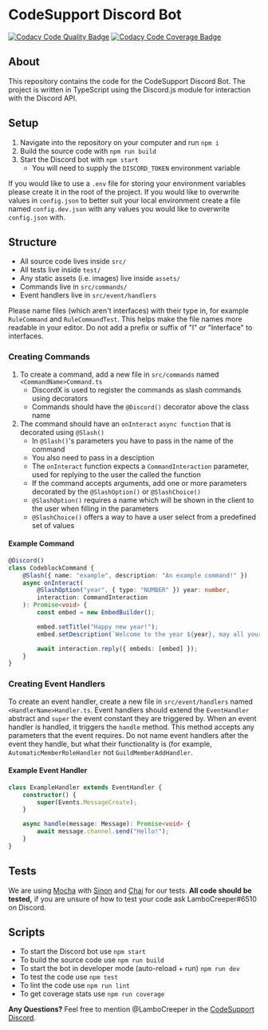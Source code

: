 # CodeSupport Discord Bot

[![Codacy Code Quality Badge](https://api.codacy.com/project/badge/Grade/c4b521b72b784a1ca31b0ed058271656)](https://app.codacy.com/gh/codesupport/discord-bot?utm_source=github.com&utm_medium=referral&utm_content=codesupport/discord-bot&utm_campaign=Badge_Grade_Settings)
[![Codacy Code Coverage Badge](https://app.codacy.com/project/badge/Coverage/e1a3878449c04c4ca227ecbb0377be04)](https://www.codacy.com/gh/codesupport/discord-bot?utm_source=github.com&amp;utm_medium=referral&amp;utm_content=codesupport/discord-bot&amp;utm_campaign=Badge_Coverage)

## About
This repository contains the code for the CodeSupport Discord Bot. The project is written in TypeScript using the Discord.js module for interaction with the Discord API.

## Setup
1. Navigate into the repository on your computer and run `npm i`
2. Build the source code with `npm run build`
3. Start the Discord bot with `npm start`
   - You will need to supply the `DISCORD_TOKEN` environment variable

If you would like to use a `.env` file for storing your environment variables please create it in the root of the project.
If you would like to overwrite values in `config.json` to better suit your local environment create a file named `config.dev.json` with any values you would like to overwrite `config.json` with.

## Structure
- All source code lives inside `src/`
- All tests live inside `test/`
- Any static assets (i.e. images) live inside `assets/`
- Commands live in `src/commands/`
- Event handlers live in `src/event/handlers`

Please name files (which aren't interfaces) with their type in, for example `RuleCommand` and `RuleCommandTest`. This helps make the file names more readable in your editor. Do not add a prefix or suffix of "I" or "Interface" to interfaces.

### Creating Commands
1. To create a command, add a new file in `src/commands` named `<CommandName>Command.ts`
   - DiscordX is used to register the commands as slash commands using decorators
   - Commands should have the `@Discord()` decorator above the class name
2. The command should have an `onInteract` `async function` that is decorated using `@Slash()`
   - In `@Slash()`'s parameters you have to pass in the name of the command
   - You also need to pass in a desciption
   - The `onInteract` function expects a `CommandInteraction` parameter, used for replying to the user the called the function
   - If the command accepts arguments, add one or more parameters decorated by the `@SlashOption()` or `@SlashChoice()`
    - `@SlashOption()` requires a name which will be shown in the client to the user when filling in the parameters
    - `@SlashChoice()` offers a way to have a user select from a predefined set of values

#### Example Command
```ts
@Discord()
class CodeblockCommand {
    @Slash({ name: "example", description: "An example command!" })
    async onInteract(
        @SlashOption("year", { type: "NUMBER" }) year: number,
        interaction: CommandInteraction
    ): Promise<void> {
        const embed = new EmbedBuilder();

        embed.setTitle("Happy new year!");
        embed.setDescription(`Welcome to the year ${year}, may all your wishes come true!`);

        await interaction.reply({ embeds: [embed] });
    }
}
```

### Creating Event Handlers
To create an event handler, create a new file in `src/event/handlers` named `<HandlerName>Handler.ts`. Event handlers should extend the `EventHandler` abstract and `super` the event constant they are triggered by. When an event handler is handled, it triggers the `handle` method. This method accepts any parameters that the event requires. Do not name event handlers after the event they handle, but what their functionality is (for example, `AutomaticMemberRoleHandler` not `GuildMemberAddHandler`.

#### Example Event Handler
```ts
class ExampleHandler extends EventHandler {
    constructor() {
        super(Events.MessageCreate);
    }

    async handle(message: Message): Promise<void> {
        await message.channel.send("Hello!");
    }
}
```

## Tests
We are using [Mocha](https://mochajs.org) with [Sinon](https://sinonjs.org) and [Chai](https://www.chaijs.com) for our tests. **All code should be tested,** if you are unsure of how to test your code ask LamboCreeper#6510 on Discord.

## Scripts
- To start the Discord bot use `npm start`
- To build the source code use `npm run build`
- To start the bot in developer mode (auto-reload + run) `npm run dev`
- To test the code use `npm test`
- To lint the code use `npm run lint`
- To get coverage stats use `npm run coverage`

**Any Questions?** Feel free to mention @LamboCreeper in the [CodeSupport Discord](https://discord.gg/Hn9SETt).
